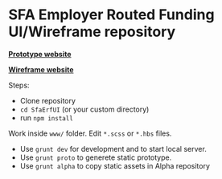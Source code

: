 SFA Employer Routed Funding UI/Wireframe repository
==

**[Prototype website](http://erfalphaui.azurewebsites.net/employer/index.html "Click to visit the website")**

**[Wireframe website](http://erfalphawireframes.azurewebsites.net "Click to visit the website")**


Steps:
- Clone repository
- `cd SfaErfUI` (or your custom directory) 
- run `npm install`

Work inside `www/` folder. Edit `*.scss` or `*.hbs` files. 

- Use `grunt dev` for development and to start local server.
- Use `grunt proto` to generete static prototype.
- Use `grunt alpha` to copy static assets in Alpha repository
